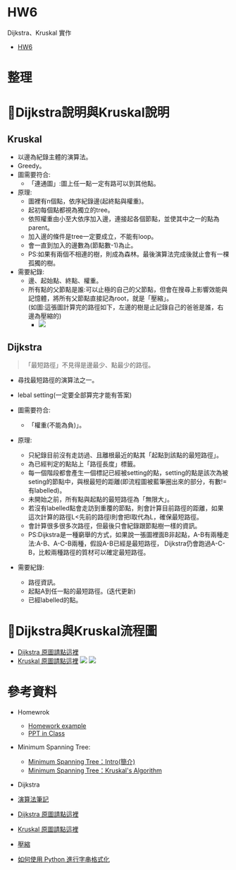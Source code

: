 # HW6
Dijkstra、Kruskal 實作
<!-- TOC START min:1 max:3 link:true asterisk:false update:true -->
- [HW6](#hw6)
<!-- TOC END -->
# 整理


# 🔸Dijkstra說明與Kruskal說明

##  Kruskal
* 以邊為紀錄主體的演算法。
* Greedy。
* 圖需要符合:
    * 「連通圖」:圖上任一點一定有路可以到其他點。
* 原理:
    * 圖裡有n個點，依序紀錄邊(起終點與權重)。
    * 起初每個點都視為獨立的tree。
    * 依照權重由小至大依序加入邊，連接起各個節點，並使其中之一的點為parent。
    * 加入邊的條件是tree一定要成立，不能有loop。
    * 會一直到加入的邊數為(節點數-1)為止。
    * PS:如果有兩個不相連的樹，則成為森林。最後演算法完成後就止會有一棵孤獨的樹。
* 需要紀錄:
    * 邊、起始點、終點、權重。
    * 所有點的父節點是誰:可以止極的自己的父節點，但會在搜尋上影響效能與記憶體，將所有父節點直接記為root，就是「壓縮」。
    <br>(如圖:這張圖計算完的路徑如下，左邊的樹是止記錄自己的爸爸是誰，右邊為壓縮的)
        * ![](https://i.imgur.com/EYIu6F2.png)
## Dijkstra
> 「最短路徑」不見得是邊最少、點最少的路徑。
* 尋找最短路徑的演算法之一。
* lebal setting(一定要全部算完才能有答案)
* 圖需要符合:
    * 「權重(不能為負)」。
* 原理:
    * 只紀錄目前沒有走訪過、且離根最近的點其「起點到該點的最短路徑」。
    * 為已經判定的點貼上「路徑長度」標籤。
    * 每一個階段都會產生一個標記已經被setting的點，setting的點是該次為被seting的節點中，與根最短的距離(即流程圖被藍筆圈出來的部分，有數!=有labelled)。
    * 未開始之前，所有點與起點的最短路徑為「無限大」。
    * 若沒有labelled點會走訪到重覆的節點，則會計算目前路徑的距離，如果這次計算的路徑L<先前的路徑l則會把l取代為L，確保最短路徑。
    * 會計算很多很多次路徑，但最後只會紀錄跟節點樹一樣的資訊。
    * PS:Dijkstra是一種窮舉的方式，如果說一張圖裡面B非起點，A-B有兩種走法:A-B、A-C-B兩種，假設A-B已經是最短路徑， Dijkstra仍會跑過A-C-B，比較兩種路徑的質材可以確定最短路徑。

* 需要紀錄:
     * 路徑資訊。
     * 起點A到任一點的最短路徑。(迭代更新)
     * 已經labelled的點。

# 🔸Dijkstra與Kruskal流程圖
* [Dijkstra 原圖請點這裡](https://i.imgur.com/ncA3StM.jpg)
* [Kruskal 原圖請點這裡](https://i.imgur.com/Jz6FJnC.jpg)
![](https://i.imgur.com/aD09ltG.png)
![](https://i.imgur.com/Jz6FJnC.jpg)

# 參考資料
* Homewrok
    * [Homework example](https://colab.research.google.com/notebooks/welcome.ipynb#recent=true)
    * [PPT in Class](https://docs.google.com/presentation/d/e/2PACX-1vTgHO5AkHJS6iN6bnnBMMdHv6E4rabnrC0KwyTRfjad8Ab3IQjbnGvZuQOjDC9t7nKqeroiwcuasJrI/pub?start=false&loop=false&delayms=3000&slide=id.g7b9afdb0e7_0_9)
* Minimum Spanning Tree:
    * [Minimum Spanning Tree：Intro(簡介)
](http://alrightchiu.github.io/SecondRound/minimum-spanning-treeintrojian-jie.html)
    * [Minimum Spanning Tree：Kruskal's Algorithm](http://alrightchiu.github.io/SecondRound/minimum-spanning-treekruskals-algorithm.html)
* Dijkstra
* [演算法筆記](http://www.csie.ntnu.edu.tw/~u91029/Path.html)


* [Dijkstra 原圖請點這裡](https://i.imgur.com/ncA3StM.jpg)
* [Kruskal 原圖請點這裡](https://i.imgur.com/Jz6FJnC.jpg)
* [壓縮](https://i.imgur.com/EYIu6F2.png)

* [如何使用 Python 進行字串格式化](https://blog.techbridge.cc/2019/05/03/how-to-use-python-string-format-method/)
